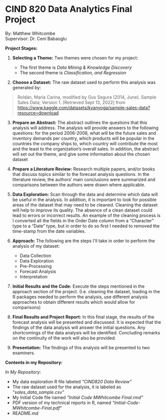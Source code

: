 # CIND 820 Data Analytics Final Project


By: Matthew Whitcombe\
Supervisor: Dr. Ceni Babaoglu

**Project Stages:**
1) **Selecting a Theme:** Two themes were chosen for my project:
     - The first theme is *Data Mining & Knowledge Discovery*
     - The second theme is *Classification, and Regression*

2) **Choose a Dataset:** The raw dataset used to perform this analysis was generated by:
>Roldán, María Carina, modified by Gus Segura (2014, June). Sample Sales Data; Version 1. [Retrieved Sept 13, 2022] from https://www.kaggle.com/datasets/kyanyoga/sample-sales-data?resource=download
3) **Prepare an Abstract:** The abstract outlines the questions that this analysis will address. The analysis will provide answers to the following questions: for the period 2006-2008, what will be the future sales and inventory demands per country, which products will be popular in the countries the company ships to, which country will contribute the most and the least to the organization’s overall sales. In addition, the abstract will set out the theme, and give some information about the chosen dataset

4) **Prepare a Literature Review:** Research multiple papers, and/or books that discuss topics similar to the forecast analysis questions. In the literature review, the authors’ main conclusions were summarized and comparisons between the authors were drawn where applicable.

5) **Data Exploration:** Scan through the data and determine which data will be useful in the analysis. In addition, it is important to look for possible areas of the dataset that may need to be cleaned. Cleaning the dataset will help to improve its quality. The absence of a clean dataset could lead to errors or incorrect results. An example of the cleaning process is I converted all the fields in the Order Date column from a “Character” type to a “Date” type, but in order to do so first I needed to removed the time-stamp from the date variables.

6) **Approach:** The following are the steps I'll take in order to perform the analysis of my dataset:
   - Data Collection
   - Data Exploration
   - Pre-Processing
   - Forecast Analysis
   - Interpretation

7) **Initial Results and the Code:** Execute the steps mentioned in the approach section of the project. (I.e. cleaning the dataset, loading in the R packages needed to perform the analysis, use different analysis approaches to obtain different results which would allow for comparisons)

8) **Final Results and Project Report:** In this final stage, the results of the forecast analysis will be presented and discussed. It is expected that the findings of the data analysis will answer the initial questions. Any shortcomings of the data analysis will be identified. Concluding remarks on the continuity of the work will also be provided.

9) **Presentation:** The findings of this analysis will be presented to two examiners.
 

**Contents in my Repository:**

*In My Repository:*
 - My data exploration R file labeled *"CIND820 Data Review"*
 - The raw dataset used for the analysis, it is labeled as *"sales_data_sample.csv"*
 - My Initial Code file named *"Initial Code MWhitcombe Final.rmd"*
 - PDF version of my technical reports in R, named *"Initial-Code-MWhitcombe-Final.pdf*"
 - README.md
